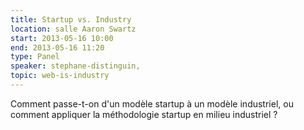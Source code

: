 ```yaml
---
title: Startup vs. Industry
location: salle Aaron Swartz
start: 2013-05-16 10:00
end: 2013-05-16 11:20
type: Panel
speaker: stephane-distinguin,
topic: web-is-industry
---
```


Comment passe-t-on d'un modèle startup à un modèle industriel, ou comment appliquer la méthodologie startup en milieu industriel ?
